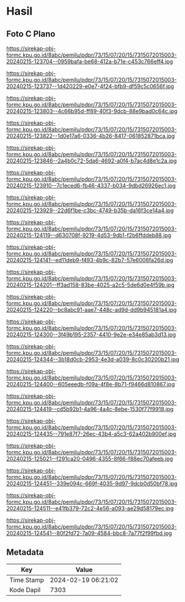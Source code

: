 # Hasil

## Foto C Plano

https://sirekap-obj-formc.kpu.go.id/8abc/pemilu/pdpr/73/15/07/20/15/7315072015003-20240215-123704--0959bafa-be68-412a-b71e-c453c766eff4.jpg

https://sirekap-obj-formc.kpu.go.id/8abc/pemilu/pdpr/73/15/07/20/15/7315072015003-20240215-123737--1d420229-e0e7-4f24-bfb9-df59c5c0656f.jpg

https://sirekap-obj-formc.kpu.go.id/8abc/pemilu/pdpr/73/15/07/20/15/7315072015003-20240215-123803--4c66b95d-ff89-40f3-9dcb-88e9bad0c64c.jpg

https://sirekap-obj-formc.kpu.go.id/8abc/pemilu/pdpr/73/15/07/20/15/7315072015003-20240215-123822--1d0e17a6-0336-4b26-8417-061852871bca.jpg

https://sirekap-obj-formc.kpu.go.id/8abc/pemilu/pdpr/73/15/07/20/15/7315072015003-20240215-123846--2a4b0c72-5da6-4692-a0f4-b7ac4d8e1c2a.jpg

https://sirekap-obj-formc.kpu.go.id/8abc/pemilu/pdpr/73/15/07/20/15/7315072015003-20240215-123910--7c1eced6-fb46-4337-b034-9dbd26926ec1.jpg

https://sirekap-obj-formc.kpu.go.id/8abc/pemilu/pdpr/73/15/07/20/15/7315072015003-20240215-123929--22d6f1be-c3bc-4749-b35b-da16f3ce14a4.jpg

https://sirekap-obj-formc.kpu.go.id/8abc/pemilu/pdpr/73/15/07/20/15/7315072015003-20240215-124119--d630708f-9219-4d53-9db1-f2b6ffddeb88.jpg

https://sirekap-obj-formc.kpu.go.id/8abc/pemilu/pdpr/73/15/07/20/15/7315072015003-20240215-124141--ed11deb9-f493-4b9c-82b7-57e6006fa26d.jpg

https://sirekap-obj-formc.kpu.go.id/8abc/pemilu/pdpr/73/15/07/20/15/7315072015003-20240215-124201--ff3ad158-83be-4025-a2c5-5de6d0e4f59b.jpg

https://sirekap-obj-formc.kpu.go.id/8abc/pemilu/pdpr/73/15/07/20/15/7315072015003-20240215-124220--bc8abc91-aae7-448c-ad9d-dd9b945181a4.jpg

https://sirekap-obj-formc.kpu.go.id/8abc/pemilu/pdpr/73/15/07/20/15/7315072015003-20240215-124300--3f49b195-2357-4410-9e2e-e34e85ab3d13.jpg

https://sirekap-obj-formc.kpu.go.id/8abc/pemilu/pdpr/73/15/07/20/15/7315072015003-20240215-124344--3b18d0cb-2953-4e3d-a039-8c0c30200b21.jpg

https://sirekap-obj-formc.kpu.go.id/8abc/pemilu/pdpr/73/15/07/20/15/7315072015003-20240215-124400--605eeedb-f09a-4f8e-8b71-f9466d810867.jpg

https://sirekap-obj-formc.kpu.go.id/8abc/pemilu/pdpr/73/15/07/20/15/7315072015003-20240215-124419--cd5b92b1-4a96-4a4c-8ebe-1530f77f9918.jpg

https://sirekap-obj-formc.kpu.go.id/8abc/pemilu/pdpr/73/15/07/20/15/7315072015003-20240215-124435--791e87f7-26ec-43b4-a5c3-62a402b900ef.jpg

https://sirekap-obj-formc.kpu.go.id/8abc/pemilu/pdpr/73/15/07/20/15/7315072015003-20240215-125021--f291ca20-0496-4355-8f66-f88ec70afeeb.jpg

https://sirekap-obj-formc.kpu.go.id/8abc/pemilu/pdpr/73/15/07/20/15/7315072015003-20240215-124451--339e094c-669f-4035-9d97-9dcb0d50bf78.jpg

https://sirekap-obj-formc.kpu.go.id/8abc/pemilu/pdpr/73/15/07/20/15/7315072015003-20240215-124511--e41fb379-72c2-4e56-a093-ae29d58179ec.jpg

https://sirekap-obj-formc.kpu.go.id/8abc/pemilu/pdpr/73/15/07/20/15/7315072015003-20240215-124541--80f2fd72-7a09-4584-bbc8-7a77f2f99fbd.jpg


## Metadata

| Key        | Value               |
| ---------- | ------------------- |
| Time Stamp | 2024-02-19 06:21:02 |
| Kode Dapil | 7303                |



